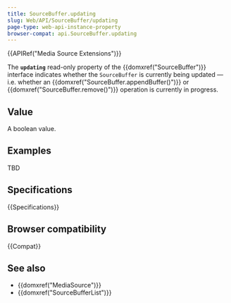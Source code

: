 ```yaml
---
title: SourceBuffer.updating
slug: Web/API/SourceBuffer/updating
page-type: web-api-instance-property
browser-compat: api.SourceBuffer.updating
---
```


{{APIRef("Media Source Extensions")}}

The **`updating`** read-only property of the
{{domxref("SourceBuffer")}} interface indicates whether the `SourceBuffer` is
currently being updated — i.e. whether an {{domxref("SourceBuffer.appendBuffer()")}} or {{domxref("SourceBuffer.remove()")}}
operation is currently in progress.

## Value

A boolean value.

## Examples

TBD

## Specifications

{{Specifications}}

## Browser compatibility

{{Compat}}

## See also

- {{domxref("MediaSource")}}
- {{domxref("SourceBufferList")}}
